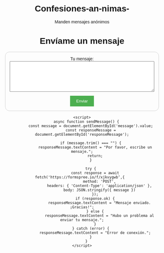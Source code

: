 # Confesiones-an-nimas-
Manden mensajes anónimos 
<!DOCTYPE html>
<html lang="es">
<head>
    <meta charset="UTF-8">
    <meta name="viewport" content="width=device-width, initial-scale=1.0">
    <title>Envíame un mensaje</title>
    <style>
        body { font-family: Arial, sans-serif; text-align: center; margin-top: 50px; }
        form { max-width: 500px; margin: 0 auto; padding: 1em; border: 1px solid #ccc; border-radius: 1em; }
        textarea { width: 100%; height: 100px; margin-bottom: 1em; }
        button { padding: 10px 20px; background-color: #4CAF50; color: white; border: none; cursor: pointer; }
        button:hover { background-color: #45a049; }
    </style>
</head>
<body>
    <h1>Envíame un mensaje</h1>
    <form id="contactForm">
        <label for="message">Tu mensaje:</label><br>
        <textarea id="message" name="message" required></textarea><br>
        <button type="button" onclick="sendMessage()">Enviar</button>
    </form>
    <p id="responseMessage"></p>

    <script>
        async function sendMessage() {
            const message = document.getElementById('message').value;
            const responseMessage = document.getElementById('responseMessage');

            if (message.trim() === "") {
                responseMessage.textContent = "Por favor, escribe un mensaje.";
                return;
            }

            try {
                const response = await fetch('https://formspree.io/f/xjkvygwb‘,{  
                    method: 'POST',
                    headers: { 'Content-Type': 'application/json' },
                    body: JSON.stringify({ message })
                });
                if (response.ok) {
                    responseMessage.textContent = "Mensaje enviado. ¡Gracias!";
                } else {
                    responseMessage.textContent = "Hubo un problema al enviar tu mensaje.";
                }
            } catch (error) {
                responseMessage.textContent = "Error de conexión.";
            }
        }
    </script>
</body>
</html>